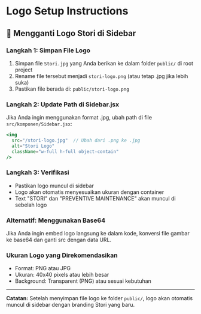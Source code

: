 # Logo Setup Instructions

## 🎨 **Mengganti Logo Stori di Sidebar**

### **Langkah 1: Simpan File Logo**
1. Simpan file `Stori.jpg` yang Anda berikan ke dalam folder `public/` di root project
2. Rename file tersebut menjadi `stori-logo.png` (atau tetap .jpg jika lebih suka)
3. Pastikan file berada di: `public/stori-logo.png`

### **Langkah 2: Update Path di Sidebar.jsx**
Jika Anda ingin menggunakan format .jpg, ubah path di file `src/komponen/Sidebar.jsx`:

```jsx
<img 
  src="/stori-logo.jpg"  // Ubah dari .png ke .jpg
  alt="Stori Logo" 
  className="w-full h-full object-contain"
/>
```

### **Langkah 3: Verifikasi**
- Pastikan logo muncul di sidebar
- Logo akan otomatis menyesuaikan ukuran dengan container
- Text "STORI" dan "PREVENTIVE MAINTENANCE" akan muncul di sebelah logo

### **Alternatif: Menggunakan Base64**
Jika Anda ingin embed logo langsung ke dalam kode, konversi file gambar ke base64 dan ganti src dengan data URL.

### **Ukuran Logo yang Direkomendasikan**
- Format: PNG atau JPG
- Ukuran: 40x40 pixels atau lebih besar
- Background: Transparent (PNG) atau sesuai kebutuhan

---

**Catatan:** Setelah menyimpan file logo ke folder `public/`, logo akan otomatis muncul di sidebar dengan branding Stori yang baru.
